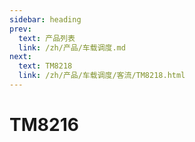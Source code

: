 ```yaml
---
sidebar: heading
prev:
  text: 产品列表
  link: /zh/产品/车载调度.md
next:
  text: TM8218
  link: /zh/产品/车载调度/客流/TM8218.html
---
```


# TM8216